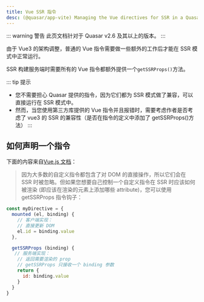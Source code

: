 ```yaml
---
title: Vue SSR 指令
desc: (@quasar/app-vite) Managing the Vue directives for SSR in a Quasar app.
---
```


::: warning 警告
此页文档针对于 Quasar v2.6 及其以上的版本。
:::

由于 Vue3 的架构调整，普通的 Vue 指令需要做一些额外的工作后才能在 SSR 模式中正常运行。

SSR 构建服务端时需要所有的 Vue 指令都额外提供一个`getSSRProps()`方法。

::: tip 提示
*  您不需要担心 Quasar 提供的指令，因为它们都为 SSR 模式做了兼容，可以直接运行在 SSR 模式中。
* 然而，当您使用第三方库提供的 Vue 指令并且报错时，需要考虑作者是否考虑了 vue3 的 SSR 的兼容性（是否在指令的定义中添加了 getSSRProps()方法）
:::

## 如何声明一个指令


下面的内容来自[Vue.js 文档](https://vuejs.org/guide/scaling-up/ssr.html#custom-directives)：

> 因为大多数的自定义指令都包含了对 DOM 的直接操作，所以它们会在 SSR 时被忽略。但如果您想要自己控制一个自定义指令在 SSR 时应该如何被渲染 (即应该在渲染的元素上添加哪些 attribute)，您可以使用 getSSRProps 指令钩子：

```js
const myDirective = {
  mounted (el, binding) {
    // 客户端实现：
    // 直接更新 DOM
    el.id = binding.value
  },

  getSSRProps (binding) {
   // 服务端实现：
    // 返回需要渲染的 prop
    // getSSRProps 只接收一个 binding 参数
    return {
      id: binding.value
    }
  }
}
```
